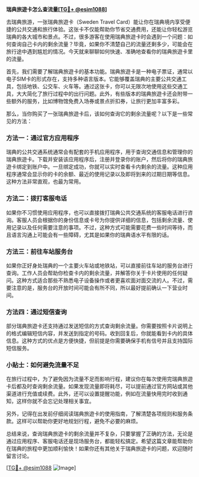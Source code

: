 **瑞典旅遊卡怎么查流量[[TG💪+ @esim1088](https://t.me/s/esim1088)]**

去瑞典旅游，一张瑞典旅遊卡（Sweden Travel Card）能让你在瑞典境内享受便捷的公共交通和旅行体验。这张卡不仅能帮助你节省交通费用，还能让你轻松游览瑞典的各大城市和景点。不过，很多游客在使用瑞典旅遊卡时会遇到一个问题：如何查询自己卡内的剩余流量？毕竟，如果你不清楚自己的流量还剩多少，可能会在旅行途中遇到尴尬的情况。今天就来聊聊如何快速、准确地查看你的瑞典旅遊卡里的流量。

首先，我们需要了解瑞典旅遊卡的基本功能。瑞典旅遊卡是一种电子票证，通常以电子SIM卡的形式存在，支持多种语言版本。它能够覆盖瑞典的主要公共交通工具，包括地铁、公交车、火车等。通过这张卡，你可以无限次地使用这些交通工具，大大简化了旅行过程中的出行问题。此外，有些版本的瑞典旅遊卡还会附带一些额外的服务，比如博物馆免费入场券或景点折扣券，让旅行更加丰富多彩。

那么，当你购买了一张瑞典旅遊卡后，该如何查询它的剩余流量呢？以下是一些常见的方法：

### 方法一：通过官方应用程序

瑞典的公共交通系统通常会有配套的手机应用程序，用于查询交通信息和管理你的瑞典旅遊卡。下载并安装该应用程序后，注册并登录你的账户，然后将你的瑞典旅遊卡绑定到账户中。一旦绑定成功，你就可以实时查看卡内剩余的流量。这种应用程序通常会显示你的卡的余额、最近的使用记录以及即将到来的过期日期等信息。这种方法非常直观，也最为常用。

### 方法二：拨打客服电话

如果你不习惯使用应用程序，也可以直接拨打瑞典公共交通系统的客服电话进行咨询。客服人员会根据你的身份信息或卡号为你提供详细的信息，包括剩余流量、使用记录以及任何需要注意的事项。不过，这种方式可能需要花费一些时间等待，而且语言沟通上可能会有一些障碍，尤其是如果你的瑞典语水平有限的话。

### 方法三：前往车站服务台

如果你正好身处瑞典的一个主要火车站或地铁站，可以直接前往车站的服务台进行查询。工作人员会帮助你检查卡内的剩余流量，并解答你关于卡片使用的任何疑问。这种方式适合那些不熟悉电子设备操作或者更喜欢面对面交流的人。不过，需要注意的是，服务台的开放时间可能会有所不同，所以最好提前确认一下营业时间。

### 方法四：通过短信查询

部分瑞典旅遊卡还支持通过发送短信的方式查询剩余流量。你需要按照卡片说明上的格式编辑短信内容，并发送到指定的号码。收到回复后，你就能看到卡内的具体信息。这种方式的优点是方便快捷，但前提是你需要确保手机有信号并且支持国际短信服务。

### 小贴士：如何避免流量不足

在旅行过程中，为了避免因为流量不足而影响行程，建议你在每次使用完瑞典旅遊卡后都及时查询剩余流量。如果发现流量即将耗尽，可以提前通过官方网站或其他渠道进行充值或续费。此外，还可以设置提醒功能，例如在流量快用完时收到通知，这样你就不会忘记处理相关事宜。

另外，记得在出发前仔细阅读瑞典旅遊卡的使用指南，了解清楚各项规则和服务条款。这样可以帮助你更好地规划行程，避免不必要的麻烦。

总结来说，查询瑞典旅遊卡的剩余流量并不复杂，只要掌握了正确的方法，无论是通过应用程序、客服电话还是现场服务台，都能轻松搞定。希望这篇文章能帮助你在瑞典的旅程中更加顺利愉快！如果你还有其他关于瑞典旅遊卡的问题，欢迎随时留言讨论。

[[TG💪+ @esim1088](https://t.me/s/esim1088) ![Image](https://i.postimg.cc/4NQfJmqS/Snipaste-2025-05-13-00-14-12.png)]